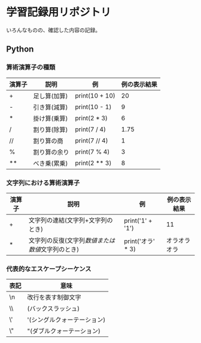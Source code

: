 # 学習記録用リポジトリ

いろんなものの、確認した内容の記録。

## Python

### 算術演算子の種類

演算子 | 説明 | 例 | 例の表示結果
---|---|---|---
+ | 足し算(加算) | print(10 + 10) | 20
- | 引き算(減算) | print(10 - 1) | 9
* | 掛け算(乗算) | print(2 * 3) | 6
/ | 割り算(除算) | print(7 / 4) | 1.75
// | 割り算の商 | print(7 // 4) | 1
% | 割り算の余り | print(7 % 4) | 3
** | べき乗(累乗) | print(2 ** 3) | 8

### 文字列における算術演算子

演算子 | 説明 | 例 | 例の表示結果
---|---|---|---
+ | 文字列の連結(文字列+文字列のとき) | print('1' + '1') | 11
* | 文字列の反復(文字列*数値または数値*文字列のとき) | print('オラ' * 3) | オラオラオラ

### 代表的なエスケープシーケンス

表記 | 意味
---|---
\\n | 改行を表す制御文字
\\\ | \(バックスラッシュ)
\\' | '(シングルクォーテーション)
\\" | "(ダブルクォーテーション)
